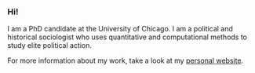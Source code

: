 ### Hi!

I am a PhD candidate at the University of Chicago. I am a political and historical sociologist who uses quantitative and computational methods to study elite political action.

For more information about my work, take a look at my [personal website](https://benjaminrohr.com).

<!--
**BenjaRoh/BenjaRoh** is a ✨ _special_ ✨ repository because its `README.md` (this file) appears on your GitHub profile.

Here are some ideas to get you started:

- 🔭 I’m currently working on ...
- 🌱 I’m currently learning ...
- 👯 I’m looking to collaborate on ...
- 🤔 I’m looking for help with ...
- 💬 Ask me about ...
- 📫 How to reach me: ...
- 😄 Pronouns: ...
- ⚡ Fun fact: ...
-->
